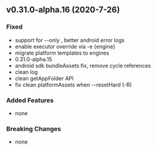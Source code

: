 ## v0.31.0-alpha.16 (2020-7-26)

### Fixed

- support for --only , better android error logs
- enable executor override via -e \{engine}
- migrate platform templates to engines
- 0.31.0-alpha.15
- android sdk bundleAssets fix, remove cycle references
- clean log
- clean getAppFolder API
- fix clean platformAssets when --resetHard (-R)

### Added Features

- none

### Breaking Changes

- none

